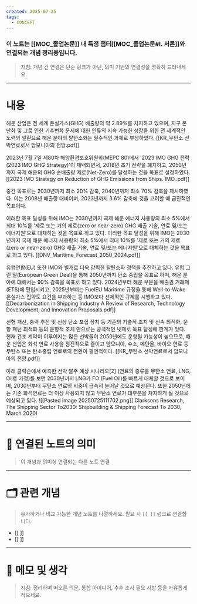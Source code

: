 ```yaml
---
created: 2025-07-25
tags:
  - CONCEPT
---
```

### 이 노트는 [[MOC_졸업논문]] 내 특정 챕터[[MOC_졸업논문#I. 서론]]와 연결되는 개념 정리용입니다.  
> 지침: 개념 간 연결은 단순 링크가 아닌, 의미 기반의 연결성을 명확히 드러내세요.  
---

# 내용

해운 산업은 전 세계 온실가스(GHG) 배출량의 약 2.89%를 차지하고 있으며, 지구 온난화 및 그로 인한 기후변화 문제에 대한 인류의 지속 가능한 성장을 위한 전 세계적인 노력의 일환으로 해운 분야의 탈탄소화는 필수적인 과제로 부상하였다. [[KR_무탄소 선박연료로서 암모니아의 전망.pdf]] 

2023년 7월 7일 제80차 해양환경보호위원회(MEPC 80)에서 '2023 IMO GHG 전략(2023 IMO GHG Strategy)'이 채택되면서, 2018년 초기 전략을 폐지하고,  2050년까지 국제 해운의 GHG 순배출량 제로(Net-Zero)를 달성하는 것을 목표로 설정하였다. [[2023 IMO Strategy on Reduction of GHG Emissions from Ships. IMO..pdf]] 

중간 목표로는 2030년까지 최소 20% 감축, 2040년까지 최소 70% 감축을 제시하였다. 이는 2008년 배출량 대비이며, 2023년까지 3.6% 감축에 것을 고려할 때 급진적인 목표이다. 

이러한 목표 달성을 위해 IMO는 2030년까지 국제 해운 에너지 사용량의 최소 5%에서 최대 10%를 '제로 또는 거의 제로(zero or near-zero) GHG 배출 기술, 연료 및/또는 에너지원'으로 대체하는 것을 목표로 하고 있다. 이러한 목표 달성을 위해 IMO는 2030년까지 국제 해운 에너지 사용량의 최소 5%에서 최대 10%를 '제로 또는 거의 제로(zero or near-zero) GHG 배출 기술, 연료 및/또는 에너지원'으로 대체하는 것을 목표로 하고 있다. [[DNV_Maritime_Forecast_2050_2024.pdf]]

유럽연합(EU) 또한 IMO와 별개로 더욱 강력한 탈탄소화 정책을 추진하고 있다. 유럽 그린 딜(European Green Deal)을 통해 2050년까지 탄소 중립을 목표로 하며, 해운 분야에 대해서는 90% 감축을 목표로 하고 있다. 2024년부터 해운 부문을 배출권 거래제(ETS)에 편입시키고, 2025년부터는 FuelEU Maritime 규정을 통해 Well-to-Wake 온실가스 집약도 요건을 부과하는 등 IMO보다 선제적인 규제를 시행하고 있다. [[Decarbonization in Shipping Industry A Review of Research, Technology Development, and Innovation Proposals.pdf]]

선형 개선, 충력 추진 및 선상 탄소 포집 장치 등 기존의 기술적 조치 및 선속 최적화, 운항 패턴 최적화 등의 운항적 조치 만으로는 궁극적인 넷제로 목표 달성에 한계가 있다. 
현재 건조 계약이 이루어지는 많은 선박들이 2050년에도 운항될 가능성이 높으므로, 해운 산업은 화석 연료 사용을 점진적으로 줄이고 암모니아, 수소, 메탄올, 바이오 연료 등 무탄소 또는 탄소중립 연료로의 전환이 필연적이다. [[KR_무탄소 선박연료로서 암모니아의 전망.pdf]] 

아래 클락슨에서 예측한 선박 발주 예상 시나리오[2] (연료의 종류를 무탄소 연료, LNG, Oil로 가정)를 보면 2030년까지 LNG가 FO (Fuel Oil)를 빠르게 대체할 것으로 보이며, 2030년부터 무탄소 연료의 비중이 급속히 늘어날 것으로 예상된다. 또한 2050년에는 기존 화석연료는 더 이상 사용되지 않고 무탄소 연료가 대부분을 차지하게 될 것으로 예상되고 있다.
![[Pasted image 20250725111702.png]]
Clarksons Research, The Shipping Sector To2030: Shipbuilding & Shipping Forecast To 2030, March 2020)

---

# 🔗 연결된 노트의 의미  
> 이 개념과 의미상 연결되는 다른 노트 연결

---

# 🗂 관련 개념  
> 유사하거나 비교 가능한 개념 노트를 나열하세요. 필요 시 `[[ ]]` 링크로 연결합니다.

- [[ ]]
- [[ ]]

---

# 💬 메모 및 생각  
> 지침: 정리하며 떠오른 의문, 통합 아이디어, 추후 조사 필요 사항 등을 자유롭게 적으세요.

